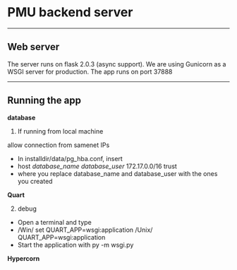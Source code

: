 # PMU backend server

---

## Web server

The server runs on flask 2.0.3 (async support).
We are using Gunicorn as a WSGI server for production.
The app runs on port 37888

---

## Running the app

**database**

1. If running from local machine

allow connection from samenet IPs
- In installdir/data/pg_hba.conf, insert
- host *database_name* *database_user* 172.17.0.0/16 trust
- where you replace database_name and database_user with the ones you created

**Quart**

2.  debug 
- Open a terminal and type
- /Win/ set QUART_APP=wsgi:application /Unix/ QUART_APP=wsgi:application
- Start the application with py -m wsgi.py


**Hypercorn**